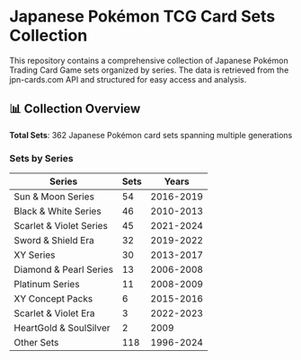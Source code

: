 # Japanese Pokémon TCG Card Sets Collection

This repository contains a comprehensive collection of Japanese Pokémon Trading Card Game sets organized by series. The data is retrieved from the jpn-cards.com API and structured for easy access and analysis.

## 📊 Collection Overview

**Total Sets**: 362 Japanese Pokémon card sets spanning multiple generations

### Sets by Series

| Series | Sets | Years |
|--------|------|-------|
| Sun & Moon Series | 54 | 2016-2019 |
| Black & White Series | 46 | 2010-2013 |
| Scarlet & Violet Series | 45 | 2021-2024 |
| Sword & Shield Era | 32 | 2019-2022 |
| XY Series | 30 | 2013-2017 |
| Diamond & Pearl Series | 13 | 2006-2008 |
| Platinum Series | 11 | 2008-2009 |
| XY Concept Packs | 6 | 2015-2016 |
| Scarlet & Violet Era | 3 | 2022-2023 |
| HeartGold & SoulSilver | 2 | 2009 |
| Other Sets | 118 | 1996-2024 |
